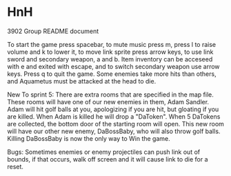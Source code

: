 # HnH
3902 Group
README document

To start the game press spacebar,
to mute music press m,
press l to raise volume and k to lower it,
to move link sprite press arrow keys,
to use link sword and secondary weapon, a and b. 
Item inventory can be acceseed with e and exited with escape, 
and to switch secondary weapon use arrow keys. 
Press q to quit the game.
Some enemies take more hits than others, and Aquametus must be attacked at the head to die.

New To sprint 5:
There are extra rooms that are specified in the map file.
These rooms will have one of our new enemies in them, Adam Sandler.
Adam will hit golf balls at you, apologizing if you are hit, but gloating if you are killed.
When Adam is killed he will drop a "DaToken". When 5 DaTokens are collected, the bottom door of the starting room will open.
This new room will have our other new enemy, DaBossBaby, who will also throw golf balls. Killing DaBossBaby is now the only way to Win the game.

 Bugs:
 Sometimes enemies or enemy projectiles can push link out of bounds, if that occurs, walk off screen and it will cause link to die for a reset.
